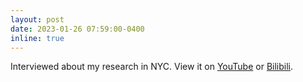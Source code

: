 ```yaml
---
layout: post
date: 2023-01-26 07:59:00-0400
inline: true
---
```


Interviewed about my research in NYC. View it on [YouTube](https://www.youtube.com/watch?v=2xD4b5MMN34&t=10s&ab_channel=vitabrevisss) or [Bilibili](https://www.bilibili.com/video/BV1ey4y197BZ/?buvid=YB4B0AB55440C31B41FF8279E2B38919181D&is_story_h5=false&mid=c9DbHhA2oeImiv6Au7Avng%3D%3D&plat_id=240&share_from=ugc&share_medium=iphone&share_plat=ios&share_source=WEIXIN&share_tag=s_i&timestamp=1674743971&unique_k=UrVd3bt&up_id=694810745).
